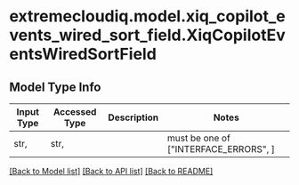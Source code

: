 # extremecloudiq.model.xiq_copilot_events_wired_sort_field.XiqCopilotEventsWiredSortField

## Model Type Info
Input Type | Accessed Type | Description | Notes
------------ | ------------- | ------------- | -------------
str,  | str,  |  | must be one of ["INTERFACE_ERRORS", ] 

[[Back to Model list]](../../README.md#documentation-for-models) [[Back to API list]](../../README.md#documentation-for-api-endpoints) [[Back to README]](../../README.md)

